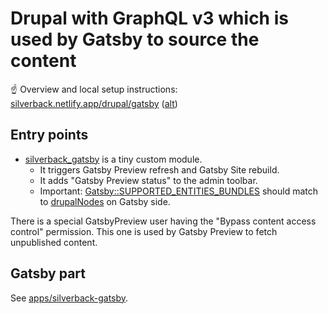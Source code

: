 # Drupal with GraphQL v3 which is used by Gatsby to source the content

☝️ Overview and local setup instructions: [silverback.netlify.app/drupal/gatsby](https://silverback.netlify.app/drupal/gatsby) ([alt](../silverback-website/docs/drupal/gatsby.mdx))

## Entry points

- [silverback_gatsby](./web/modules/custom/silverback_gatsby) is a tiny custom module.
  - It triggers Gatsby Preview refresh and Gatsby Site rebuild.
  - It adds "Gatsby Preview status" to the admin toolbar.
  - Important: [Gatsby::SUPPORTED_ENTITIES_BUNDLES](./web/modules/custom/silverback_gatsby/src/Gatsby.php) should match to [drupalNodes](../silverback-gatsby/src/gatsby-node-helpers/drupal-nodes.ts) on Gatsby side.

There is a special GatsbyPreview user having the "Bypass content access control" permission. This one is used by Gatsby Preview to fetch unpublished content.

## Gatsby part

See [apps/silverback-gatsby](../silverback-gatsby).
